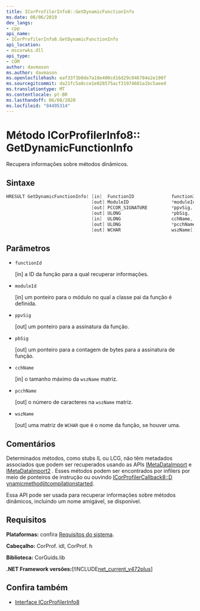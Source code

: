 ```yaml
---
title: ICorProfilerInfo8::GetDynamicFunctionInfo
ms.date: 08/06/2019
dev_langs:
- cpp
api_name:
- ICorProfilerInfo8.GetDynamicFunctionInfo
api_location:
- mscorwks.dll
api_type:
- COM
author: davmason
ms.author: davmason
ms.openlocfilehash: eaf33f3b0de7a18e400cd16d29c046784e2e190f
ms.sourcegitcommit: da21fc5a8cce1e028575acf31974681a1bc5aeed
ms.translationtype: MT
ms.contentlocale: pt-BR
ms.lasthandoff: 06/08/2020
ms.locfileid: "84495314"
---
```

# <a name="icorprofilerinfo8getdynamicfunctioninfo-method"></a>Método ICorProfilerInfo8:: GetDynamicFunctionInfo

Recupera informações sobre métodos dinâmicos.

## <a name="syntax"></a>Sintaxe

```cpp
HRESULT GetDynamicFunctionInfo( [in]  FunctionID              functionId,
                                [out] ModuleID                *moduleId,
                                [out] PCCOR_SIGNATURE         *ppvSig,
                                [out] ULONG                   *pbSig,
                                [in]  ULONG                   cchName,
                                [out] ULONG                   *pcchName,
                                [out] WCHAR                   wszName[]);
```

## <a name="parameters"></a>Parâmetros

- `functionId`

  \[in] a ID da função para a qual recuperar informações.

- `moduleId`

  \[in] um ponteiro para o módulo no qual a classe pai da função é definida.

- `ppvSig`

  \[out] um ponteiro para a assinatura da função.

- `pbSig`

  \[out] um ponteiro para a contagem de bytes para a assinatura de função.

- `cchName`

  \[in] o tamanho máximo da `wszName` matriz.

- `pcchName`

  \[out] o número de caracteres na `wszName` matriz.

- `wszName`

  \[out] uma matriz de `WCHAR` que é o nome da função, se houver uma.

## <a name="remarks"></a>Comentários

Determinados métodos, como stubs IL ou LCG, não têm metadados associados que podem ser recuperados usando as APIs [IMetaDataImport](../metadata/imetadataimport-interface.md) e [IMetaDataImport2](../metadata/imetadataimport2-interface.md) . Esses métodos podem ser encontrados por infilers por meio de ponteiros de instrução ou ouvindo [ICorProfilerCallback8::D ynamicmethodjitcompilationstarted](icorprofilercallback8-dynamicmethodjitcompilationstarted-method.md).

Essa API pode ser usada para recuperar informações sobre métodos dinâmicos, incluindo um nome amigável, se disponível.

## <a name="requirements"></a>Requisitos

**Plataformas:** confira [Requisitos do sistema](../../get-started/system-requirements.md).

**Cabeçalho:** CorProf. idl, CorProf. h

**Biblioteca:** CorGuids.lib

**.NET Framework versões:**[!INCLUDE[net_current_v472plus](../../../../includes/net-current-v472plus.md)]

## <a name="see-also"></a>Confira também

- [Interface ICorProfilerInfo8](icorprofilerinfo8-interface.md)
